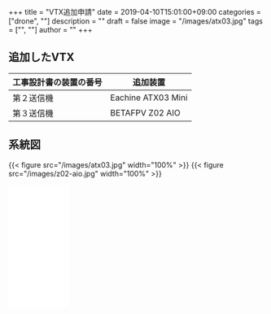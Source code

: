 ﻿+++
title = "VTX追加申請"
date = 2019-04-10T15:01:00+09:00
categories = ["drone", ""]
description = ""
draft = false
image = "/images/atx03.jpg"
tags = ["", ""]
author = ""
+++


## 追加したVTX


工事設計書の装置の番号   | 追加装置 
---------------|----------
  第２送信機 | Eachine ATX03 Mini 
  第３送信機 | BETAFPV Z02 AIO 
  

## 系統図

{{< figure src="/images/atx03.jpg" width="100%" >}}
{{< figure src="/images/z02-aio.jpg" width="100%" >}}





<iframe style="width:120px;height:240px;" marginwidth="0" marginheight="0" scrolling="no" frameborder="0" src="//rcm-fe.amazon-adsystem.com/e/cm?lt1=_blank&bc1=000000&IS2=1&bg1=FFFFFF&fc1=000000&lc1=0000FF&t=yokochi-22&o=9&p=8&l=as4&m=amazon&f=ifr&ref=as_ss_li_til&asins=B079WPQD76&linkId=dac8bd1c78098628993609b1caa76f2a"></iframe>

